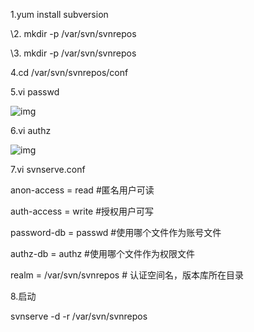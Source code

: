 1.yum install subversion

\2. mkdir -p /var/svn/svnrepos

\3. mkdir -p /var/svn/svnrepos

4.cd /var/svn/svnrepos/conf

5.vi passwd

![img](D:\note\img\10)

6.vi authz

![img](D:\note\img\11)

7.vi svnserve.conf

anon-access = read #匿名用户可读

auth-access = write #授权用户可写

password-db = passwd #使用哪个文件作为账号文件

authz-db = authz #使用哪个文件作为权限文件

realm = /var/svn/svnrepos # 认证空间名，版本库所在目录

8.启动

svnserve -d -r /var/svn/svnrepos